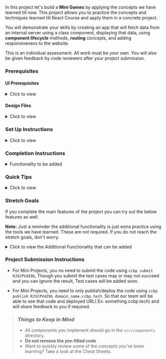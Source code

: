 In this project let's build a **Mini Games** by applying the concepts we have learned till now. This project allows you to practice the concepts and techniques learned till React Course and apply them in a concrete project.

You will demonstrate your skills by creating an app that will fetch data from an internal server using a class component, displaying that data, using **component lifecycle** methods, **routing** concepts, and adding responsiveness to the website.

This is an individual assessment. All work must be your own. You will also be given feedback by code reviewers after your project submission.

### Prerequisites

#### UI Prerequisites

<details>
<summary>Click to view</summary>

- What is Figma?
  - Figma is a vector graphics editor and prototyping tool which is primarily web-based. You can check more info on the <a href="https://www.figma.com/" target="_blank">Website</a>.
- Create a Free account in Figma
  - Kindly follow the instructions as shown in <a href="https://www.youtube.com/watch?v=hrHL2VLMl7g&t=37s" target="_blank">this</a> video to create a Free Figma account.
- How to Check CSS in Figma?
  - Kindly follow the instructions as shown in <a href="https://www.youtube.com/watch?v=B242nuM3y2s" target="_blank">this</a> video to check CSS in the Figma screen.
- Export Images in Figma screen
  - Kindly follow the instructions as shown in <a href="https://www.youtube.com/watch?v=NpzL1MONwaw" target="_blank">this</a> video to export images from the Figma screen.
  - Check <a href="https://help.trydesignlab.com/hc/en-us/articles/360011010634-How-do-I-export-images-and-PDFs-from-Sketch-or-Figma-in-my-short-course-" target="_blank">this</a> reference docs to export images in Figma screen.

</details>

#### Design Files

<details>
<summary>Click to view</summary>

- You can check the **Design Files** for different devices <a href="https://www.figma.com/file/0Xb6dvddTvmVuzm6Ku1YL3/Mini-Games?node-id=0%3A1" target="_blank">here</a>.

</details>

### Set Up Instructions

<details>
<summary>Click to view</summary>

- Download dependencies by running `npm install`
- Start up the app using `npm start`

</details>

### Completion Instructions

<details>
<summary>Functionality to be added</summary>

The app must have the following functionalities

- Home Route
  - Users should be able to see the list of games.
  - Users should be able to play all the games by clicking any of the games.
- When the user clicks on the `Back` button in any of the 4 Games, then the page should be navigated to previous route.
- Emoji Game Route
  - When the user clicks on the **Emoji Game** Card, the user should be navigated to the Rules page of the game.
  - On the Rules page, users should be able to see the Rules of Emoji Game.
  - When the user clicks on the `Start playing` button, the user should be able to play the Emoji Game.
  - On the game page, the user should be able to see the Rules Button
  - When the user clicks on the `Rules` button, it should trigger a popup, and the image of the rule should be displayed
  - **Game Rules:** <img src="https://assets.ccbp.in/frontend/content/react-js/emoji-game-rules-v2.jpg" alt="emoji game rules" style="width:400px, height:400px" />
  - Example UI <a href="https://assets.ccbp.in/frontend/content/react-js/emoji-game-output-v2.gif" target="_blank" >Reference</a>
- Rock Paper Scissors Route
  - When the user clicks on the **Rock Paper Scissors Game** Card, the user should be navigated to the Rules page of the game.
  - On the Rules page, users should be able to see the Rules of Rock Paper Scissors Game.
  - When the user clicks on the `Start playing` button, the user should be able to play the Rock Paper Scissors game.
  - On the game page, the user should be able to see the Rules Button
  - When the user clicks on the `Rules` button, it should trigger a popup, and the image of the rule should be displayed
  - Initially, the score displayed should be 0.
  - When the user clicks on any of the 3 buttons (rock/paper/scissors), then the game result should be displayed by comparing with computer choice.
  - In the game result, the computer choice should be generated randomly.
  - **Game Rules:** <img src="https://assets.ccbp.in/frontend/content/react-js/rock-paper-scissor-rules-v2.jpg" alt="rock paper scissor rules" style="width:400px, height:400px" />
  - In the Results page, When the `PLAY AGAIN` button is clicked, then the User should be navigated to the game page where the user should be able to play the Rock Paper Scissor game.
  - Example UI <a href="https://play-rock-paper-scissor.netlify.app/" target="_blank" >Reference</a>
- Memory Matrix Route
  - When the user clicks on the **Memory Matrix Game** Card, the user should be navigated to the Rules page of the game.
  - On the Rules page, users should be able to see the Rules of Memory Matrix Game.
  - When the user clicks on the `Start playing` button, the user should be able to play the Memory Matrix game.
  - On the game page, the user should be able to see the Rules Button
  - When the user clicks on the `Rules` button, it should trigger a popup, and the image of the rule should be displayed
  - **Game Rules:** <img src="https://assets.ccbp.in/frontend/content/react-js/memory-matrix-rules.jpg" alt="memory matrix rules" style="width:400px, height:400px" />
  - <a href="https://www.npmjs.com/package/rc-progress" target="_blank">Progress bar</a> should be displayed in the results page based on the User completion level
  - Example UI <a href="https://s3.ap-southeast-1.amazonaws.com/tap.ibhubs.in/react/assignments/assignment-9/preview/index.html" target="_blank" >Reference</a>
- Card Flip Memory Game Route: -
  - When the user clicks on the **Card Flip Memory Game** Card, the user should be navigated to the Rules page of the game.
  - On the Rules page, users should be able to see the Rules of Card Flip Memory Game.
  - When the user clicks on the `Start playing` button, the user should be able to play the Card Flip Memory Game.
  - On the game page, the user should be able to see the Rules Button
  - When the user clicks on the `Rules` button, it should trigger a popup, and the image of the rule should be displayed
  - **Game Rules:** <img src="https://assets.ccbp.in/frontend/content/react-js/card-flip-rules.jpg" alt="card flip memory rules" style="width:400px, height:400px" />
  - Example UI <a href="https://assets.ccbp.in/frontend/content/react-js/card-flip-memory-game-output.gif" target="_blank" >Reference</a>
- Users should be able to view and use the website responsively on a mobile, tablet, desktop devices.

</details>

### Quick Tips

<details>
<summary>Click to view</summary>

- You can use React Modal third party library to display Modal.
  - react-modal <a href="https://www.npmjs.com/package/react-modal" target="_blank">Documentation</a>
- You can use RC Progress third party library for showing the progress bar.
  - rc-progress <a href="https://www.npmjs.com/package/rc-progress" target="_blank">Documentation</a>

</details>

### Stretch Goals

If you complete the main features of the project you can try out the below features as well.

**Note:** Just a reminder the additional functionality is just extra practice using the tools we have learned. These are not required. If you do not reach the stretch goals, don't worry.

<details>
<summary>Click to view the Additional Functionality that can be added</summary>

- Emoji Game Route: -

  - Add `Top Score` to the game.
  - Initially, the `Top Score` displayed should be 0.
  - When the game is over, If the user has scored 9 then the `Top Score` should be displayed as 9.
  - This process should be repeated whenever the user score crosses the `Top Score`.
  - Maintain the `Top Score` in local Storage.

- Rock Paper Scissor Route: -

  - In the result view of the game, the winner should be highlighted.

- Memory Matrix Route : -

  - Add `Max Level` to the game.
  - Initially, the `Max Level` displayed should be 0.
  - When the game is over, If the user level is 3 then the `Max Level` should be displayed as 3.
  - This process should be repeated whenever the user level is crossed the `Max Level`.
  - Maintain the `Max Level` in local Storage.

- Card Flip Memory Game Route: -

  - Add `Lowest Flip Count` to the game.
  - Initially, the `Lowest Flip Count` displayed should be 0.
  - When the game is over, If the user Card Flips count is 50 then the `Lowest Flip Count` should be displayed as 50.
  - This process should be repeated whenever the user card flips are lesser than the `Lowest Flip Count`.
  - Maintain the `Lowest Flip Count` in local Storage.

</details>

### Project Submission Instructions

- For Mini Projects, you no need to submit the code using `ccbp submit RJSCPV4I9G`, Though you submit the test cases may or may not succeed and you can ignore the result, Test cases will be added soon.

- For Mini Projects, you need to only publish/deploy the code using `ccbp publish RJSCPV4I9G domain_name.ccbp.tech`. So that our team will be able to see that code and deployed URL( Ex: something.ccbp.tech) and will share feedback to you if required.

> ### _Things to Keep in Mind_
>
> - All components you implement should go in the `src/components` directory.
> - **Do not remove the pre-filled code**
> - Want to quickly review some of the concepts you’ve been learning? Take a look at the Cheat Sheets.
